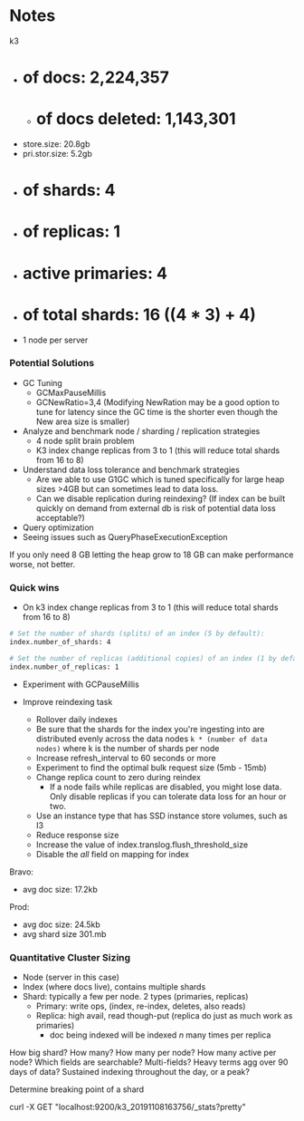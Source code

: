 # Notes

k3

- # of docs: 2,224,357
	- # of docs deleted: 1,143,301
- store.size: 20.8gb
- pri.stor.size: 5.2gb
- # of shards: 4
- # of replicas: 1
- # active primaries: 4
- # of total shards: 16 ((4 * 3) + 4)
- 1 node per server

### Potential Solutions
- GC Tuning
	- GCMaxPauseMillis
	- GCNewRatio=3,4 (Modifying NewRation may be a good option to tune for latency since the GC time is the shorter even though the New area size is smaller)
- Analyze and benchmark node / sharding / replication strategies
	- 4 node split brain problem
	- K3 index change replicas from 3 to 1 (this will reduce total shards from 16 to 8)
- Understand data loss tolerance and benchmark strategies 
	- Are we able to use G1GC which is tuned specifically for large heap sizes >4GB but can sometimes lead to data loss.
	- Can we disable replication during reindexing?
	(If index can be built quickly on demand from external db is risk of potential data loss acceptable?)
- Query optimization
-   Seeing issues such as QueryPhaseExecutionException

If you only need 8 GB letting the heap grow to 18 GB can make performance worse, not better.

### Quick wins 
- On k3 index change replicas from 3 to 1 (this will reduce total shards from 16 to 8)

```bash
# Set the number of shards (splits) of an index (5 by default):
index.number_of_shards: 4

# Set the number of replicas (additional copies) of an index (1 by default):
index.number_of_replicas: 1
```

- Experiment with GCPauseMillis

- Improve reindexing task
	- Rollover daily indexes
	- Be sure that the shards for the index you're ingesting into are distributed evenly across the data nodes
		`k * (number of data nodes)` where k is the number of shards per node
	- Increase refresh_interval to 60 seconds or more
	- Experiment to find the optimal bulk request size (5mb - 15mb)
	- Change replica count to zero during reindex
		- If a node fails while replicas are disabled, you might lose data. Only disable replicas if you can tolerate data loss for an hour or two.
	- Use an instance type that has SSD instance store volumes, such as I3
	- Reduce response size
	- Increase the value of index.translog.flush_threshold_size
	- Disable the _all_ field on mapping for index

Bravo:
- avg doc size: 17.2kb

Prod:
- avg doc size: 24.5kb
- avg shard size 301.mb

### Quantitative Cluster Sizing
- Node (server in this case)
- Index (where docs live), contains multiple shards
- Shard: typically a few per node. 2 types (primaries, replicas)
	- Primary: write ops, (index, re-index, deletes, also reads)
	- Replica: high avail, read though-put (replica do just as much work as primaries)
		- doc being indexed will be indexed _n_ many times per replica

How big shard? How many? How many per node? How many active per node?
Which fields are searchable?
Multi-fields?
Heavy terms agg over 90 days of data?
Sustained indexing throughout the day, or a peak?

Determine breaking point of a shard

curl -X GET "localhost:9200/k3_20191108163756/_stats?pretty"

